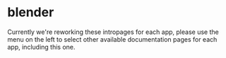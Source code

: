 # blender

Currently we're reworking these intropages for each app, please use the menu on the left to select other available documentation pages for each app, including this one.
